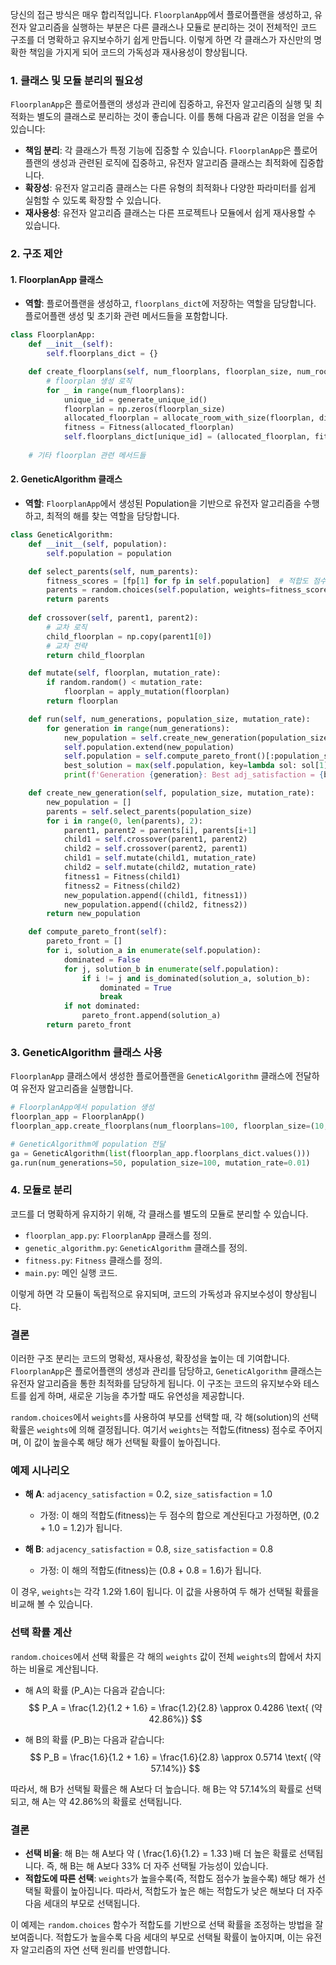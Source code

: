 당신의 접근 방식은 매우 합리적입니다. `FloorplanApp`에서 플로어플랜을 생성하고, 유전자 알고리즘을 실행하는 부분은 다른 클래스나 모듈로 분리하는 것이 전체적인 코드 구조를 더 명확하고 유지보수하기 쉽게 만듭니다. 이렇게 하면 각 클래스가 자신만의 명확한 책임을 가지게 되어 코드의 가독성과 재사용성이 향상됩니다.

### 1. **클래스 및 모듈 분리의 필요성**

`FloorplanApp`은 플로어플랜의 생성과 관리에 집중하고, 유전자 알고리즘의 실행 및 최적화는 별도의 클래스로 분리하는 것이 좋습니다. 이를 통해 다음과 같은 이점을 얻을 수 있습니다:

- **책임 분리**: 각 클래스가 특정 기능에 집중할 수 있습니다. `FloorplanApp`은 플로어플랜의 생성과 관련된 로직에 집중하고, 유전자 알고리즘 클래스는 최적화에 집중합니다.
- **확장성**: 유전자 알고리즘 클래스는 다른 유형의 최적화나 다양한 파라미터를 쉽게 실험할 수 있도록 확장할 수 있습니다.
- **재사용성**: 유전자 알고리즘 클래스는 다른 프로젝트나 모듈에서 쉽게 재사용할 수 있습니다.

### 2. **구조 제안**

#### 1. **FloorplanApp 클래스**
   - **역할**: 플로어플랜을 생성하고, `floorplans_dict`에 저장하는 역할을 담당합니다. 플로어플랜 생성 및 초기화 관련 메서드들을 포함합니다.
   
```python
class FloorplanApp:
    def __init__(self):
        self.floorplans_dict = {}

    def create_floorplans(self, num_floorplans, floorplan_size, num_rooms):
        # floorplan 생성 로직
        for _ in range(num_floorplans):
            unique_id = generate_unique_id()
            floorplan = np.zeros(floorplan_size)
            allocated_floorplan = allocate_room_with_size(floorplan, display=False, save=False, num_rooms=num_rooms)
            fitness = Fitness(allocated_floorplan)
            self.floorplans_dict[unique_id] = (allocated_floorplan, fitness)
    
    # 기타 floorplan 관련 메서드들
```

#### 2. **GeneticAlgorithm 클래스**
   - **역할**: `FloorplanApp`에서 생성된 Population을 기반으로 유전자 알고리즘을 수행하고, 최적의 해를 찾는 역할을 담당합니다.
   
```python
class GeneticAlgorithm:
    def __init__(self, population):
        self.population = population

    def select_parents(self, num_parents):
        fitness_scores = [fp[1] for fp in self.population]  # 적합도 점수 추출
        parents = random.choices(self.population, weights=fitness_scores, k=num_parents)
        return parents
    
    def crossover(self, parent1, parent2):
        # 교차 로직
        child_floorplan = np.copy(parent1[0])
        # 교차 전략
        return child_floorplan

    def mutate(self, floorplan, mutation_rate):
        if random.random() < mutation_rate:
            floorplan = apply_mutation(floorplan)
        return floorplan

    def run(self, num_generations, population_size, mutation_rate):
        for generation in range(num_generations):
            new_population = self.create_new_generation(population_size, mutation_rate)
            self.population.extend(new_population)
            self.population = self.compute_pareto_front()[:population_size]
            best_solution = max(self.population, key=lambda sol: sol[1].adj_satisfaction)
            print(f'Generation {generation}: Best adj_satisfaction = {best_solution[1].adj_satisfaction}')

    def create_new_generation(self, population_size, mutation_rate):
        new_population = []
        parents = self.select_parents(population_size)
        for i in range(0, len(parents), 2):
            parent1, parent2 = parents[i], parents[i+1]
            child1 = self.crossover(parent1, parent2)
            child2 = self.crossover(parent2, parent1)
            child1 = self.mutate(child1, mutation_rate)
            child2 = self.mutate(child2, mutation_rate)
            fitness1 = Fitness(child1)
            fitness2 = Fitness(child2)
            new_population.append((child1, fitness1))
            new_population.append((child2, fitness2))
        return new_population

    def compute_pareto_front(self):
        pareto_front = []
        for i, solution_a in enumerate(self.population):
            dominated = False
            for j, solution_b in enumerate(self.population):
                if i != j and is_dominated(solution_a, solution_b):
                    dominated = True
                    break
            if not dominated:
                pareto_front.append(solution_a)
        return pareto_front
```

### 3. **GeneticAlgorithm 클래스 사용**

`FloorplanApp` 클래스에서 생성한 플로어플랜을 `GeneticAlgorithm` 클래스에 전달하여 유전자 알고리즘을 실행합니다.

```python
# FloorplanApp에서 population 생성
floorplan_app = FloorplanApp()
floorplan_app.create_floorplans(num_floorplans=100, floorplan_size=(10, 10), num_rooms=8)

# GeneticAlgorithm에 population 전달
ga = GeneticAlgorithm(list(floorplan_app.floorplans_dict.values()))
ga.run(num_generations=50, population_size=100, mutation_rate=0.01)
```

### 4. **모듈로 분리**

코드를 더 명확하게 유지하기 위해, 각 클래스를 별도의 모듈로 분리할 수 있습니다.

- `floorplan_app.py`: `FloorplanApp` 클래스를 정의.
- `genetic_algorithm.py`: `GeneticAlgorithm` 클래스를 정의.
- `fitness.py`: `Fitness` 클래스를 정의.
- `main.py`: 메인 실행 코드.

이렇게 하면 각 모듈이 독립적으로 유지되며, 코드의 가독성과 유지보수성이 향상됩니다.

### 결론

이러한 구조 분리는 코드의 명확성, 재사용성, 확장성을 높이는 데 기여합니다. `FloorplanApp`은 플로어플랜의 생성과 관리를 담당하고, `GeneticAlgorithm` 클래스는 유전자 알고리즘을 통한 최적화를 담당하게 됩니다. 이 구조는 코드의 유지보수와 테스트를 쉽게 하며, 새로운 기능을 추가할 때도 유연성을 제공합니다.

`random.choices`에서 `weights`를 사용하여 부모를 선택할 때, 각 해(solution)의 선택 확률은 `weights`에 의해 결정됩니다. 여기서 `weights`는 적합도(fitness) 점수로 주어지며, 이 값이 높을수록 해당 해가 선택될 확률이 높아집니다.

### 예제 시나리오

- **해 A**: `adjacency_satisfaction` = 0.2, `size_satisfaction` = 1.0
  - 가정: 이 해의 적합도(fitness)는 두 점수의 합으로 계산된다고 가정하면, \(0.2 + 1.0 = 1.2\)가 됩니다.
  
- **해 B**: `adjacency_satisfaction` = 0.8, `size_satisfaction` = 0.8
  - 가정: 이 해의 적합도(fitness)는 \(0.8 + 0.8 = 1.6\)가 됩니다.

이 경우, `weights`는 각각 1.2와 1.6이 됩니다. 이 값을 사용하여 두 해가 선택될 확률을 비교해 볼 수 있습니다.

### 선택 확률 계산

`random.choices`에서 선택 확률은 각 해의 `weights` 값이 전체 `weights`의 합에서 차지하는 비율로 계산됩니다.

- 해 A의 확률 \(P_A\)는 다음과 같습니다:
  $$
  P_A = \frac{1.2}{1.2 + 1.6} = \frac{1.2}{2.8} \approx 0.4286 \text{ (약 42.86%)}
  $$
  
- 해 B의 확률 \(P_B\)는 다음과 같습니다:
  $$
  P_B = \frac{1.6}{1.2 + 1.6} = \frac{1.6}{2.8} \approx 0.5714 \text{ (약 57.14%)}
  $$

따라서, 해 B가 선택될 확률은 해 A보다 더 높습니다. 해 B는 약 57.14%의 확률로 선택되고, 해 A는 약 42.86%의 확률로 선택됩니다.

### 결론

- **선택 비율**: 해 B는 해 A보다 약 \( \frac{1.6}{1.2} = 1.33 \)배 더 높은 확률로 선택됩니다. 즉, 해 B는 해 A보다 33% 더 자주 선택될 가능성이 있습니다.
- **적합도에 따른 선택**: `weights`가 높을수록(즉, 적합도 점수가 높을수록) 해당 해가 선택될 확률이 높아집니다. 따라서, 적합도가 높은 해는 적합도가 낮은 해보다 더 자주 다음 세대의 부모로 선택됩니다.

이 예제는 `random.choices` 함수가 적합도를 기반으로 선택 확률을 조정하는 방법을 잘 보여줍니다. 적합도가 높을수록 다음 세대의 부모로 선택될 확률이 높아지며, 이는 유전자 알고리즘의 자연 선택 원리를 반영합니다.